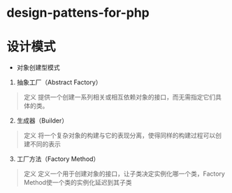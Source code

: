 # design-pattens-for-php
# 设计模式
- 对象创建型模式
1. 抽象工厂（Abstract Factory）
>定义
提供一个创建一系列相关或相互依赖对象的接口，而无需指定它们具体的类。
2. 生成器（Builder）
>定义
将一个复杂对象的构建与它的表现分离，使得同样的构建过程可以创建不同的表示
3. 工厂方法（Factory Method）
>定义
定义一个用于创建对象的接口，让子类决定实例化哪一个类，Factory Method使一个类的实例化延迟到其子类
